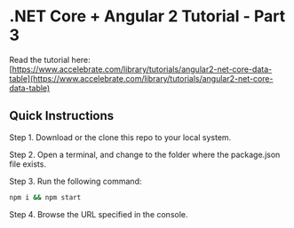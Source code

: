 # .NET Core + Angular 2 Tutorial - Part 3

Read the tutorial here: [https://www.accelebrate.com/library/tutorials/angular2-net-core-data-table](https://www.accelebrate.com/library/tutorials/angular2-net-core-data-table)

## Quick Instructions

Step 1. Download or the clone this repo to your local system.

Step 2. Open a terminal, and change to the folder where the package.json file exists.

Step 3. Run the following command:

```bash
npm i && npm start
```

Step 4. Browse the URL specified in the console.